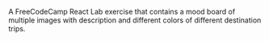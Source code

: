 A FreeCodeCamp React Lab exercise that contains a mood board of multiple images with description and different colors of different destination trips.